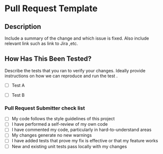 # Pull Request Template

## Description
Include a summary of the change and which issue is fixed. Also include relevant link such as link to Jira ,etc.


## How Has This Been Tested?
Describe the tests that you ran to verify your changes. Ideally provide instructions on how we can reproduce and run the test . 
- [ ] Test A
- [ ] Test B


### Pull Request Submitter check list 
- [ ] My code follows the style guidelines of this project
- [ ] I have performed a self-review of my own code
- [ ] I have commented my code, particularly in hard-to-understand areas
- [ ] My changes generate no new warnings
- [ ] I have added tests that prove my fix is effective or that my feature works
- [ ] New and existing unit tests pass locally with my changes
